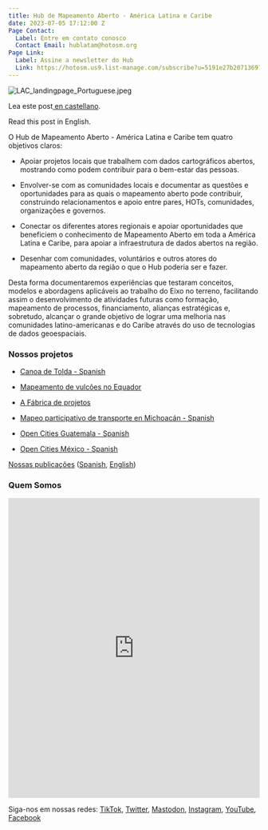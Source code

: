 ```yaml
---
title: Hub de Mapeamento Aberto - América Latina e Caribe
date: 2023-07-05 17:12:00 Z
Page Contact:
  Label: Entre em contato conosco
  Contact Email: hublatam@hotosm.org
Page Link:
  Label: Assine a newsletter do Hub
  Link: https://hotosm.us9.list-manage.com/subscribe?u=5191e27b207136970f2a9ec1b&id=b7275458c5
---
```


![LAC_landingpage_Portuguese.jpeg](/uploads/LAC_landingpage_Portuguese.jpeg)

Lea este post[ en castellano](https://www.hotosm.org/Hub-mapeo-abierto-latam-caribe).

Read this post in English.

O Hub de Mapeamento Aberto - América Latina e Caribe tem quatro objetivos claros:

* Apoiar projetos locais que trabalhem com dados cartográficos abertos, mostrando como podem contribuir para o bem-estar das pessoas.

* Envolver-se com as comunidades locais e documentar as questões e oportunidades para as quais o mapeamento aberto pode contribuir, construindo relacionamentos e apoio entre pares, HOTs, comunidades, organizações e governos.

* Conectar os diferentes atores regionais e apoiar oportunidades que beneficiem o conhecimento de Mapeamento Aberto em toda a América Latina e Caribe, para apoiar a infraestrutura de dados abertos na região.

* Desenhar com comunidades, voluntários e outros atores do mapeamento aberto da região o que o Hub poderia ser e fazer.

Desta forma documentaremos experiências que testaram conceitos, modelos e abordagens aplicáveis ao trabalho do Eixo no terreno, facilitando assim o desenvolvimento de atividades futuras como formação, mapeamento de processos, financiamento, alianças estratégicas e, sobretudo, alcançar o grande objetivo de lograr uma melhoria nas comunidades latino-americanas e do Caribe através do uso de tecnologias de dados geoespaciais.

### Nossos projetos
* [Canoa de Tolda - Spanish](https://www.hotosm.org/projects/canoa-de-tolda-0a2b5e/)
* [Mapeamento de vulcões no Equador](https://www.hotosm.org/projects/mapeamento-de-vulcoes-no-equador/)

* [A Fábrica de projetos](https://www.hotosm.org/projects/a-fabrica-de-projetos/)

* [Mapeo participativo de transporte en Michoacán - Spanish](https://www.hotosm.org/projects/mapeo-participativo-de-transporte-en-zitacuaro-michoacan/)

* [Open Cities Guatemala - Spanish](https://www.hotosm.org/projects/opencities-guatemala-ES/)

* [Open Cities México - Spanish](https://www.hotosm.org/projects/open-cities-mexico-dc7e44/)
     

[Nossas publicações](https://www.hotosm.org/projects/publicacoes/) ([Spanish](https://www.hotosm.org/projects/publicaciones/), [English](https://www.hotosm.org/projects/publications/))

### Quem Somos

<iframe src="https://uploads.knightlab.com/storymapjs/e120c697c1124821d49174a85168e18d/equipo-alfa-del-hub-de-mapeo-abierto-de-america-latina/index.html" frameborder="0" width="100%" height="600"></iframe>

Siga-nos em nossas redes: [TikTok](https://www.tiktok.com/@mapeoabierto_la?lang=es), [Twitter](https://twitter.com/mapeoabierto_la), [Mastodon](https://mapstodon.space/@mapeoabierto_la), [Instagram](https://www.instagram.com/mapeoabierto_la/), [YouTube](https://www.youtube.com/channel/UCTH6Z_QODJ4NmmBmubS68VA), [Facebook](https://www.facebook.com/Mapeo-abierto-Am%C3%A9rica-Latina-102804808622456/)
